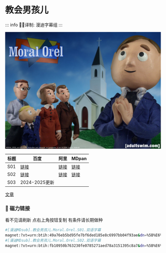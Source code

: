 # 教会男孩儿

::: info
✍🏻译制: 漫迪字幕组
:::

![1_5bPSckXxXx09JAMGYvCiew.jpeg](1_5bPSckXxXx09JAMGYvCiew.jpeg)

| 标题 | 百度 | 阿里 | MDpan |
| --- | --- | --- | --- |
| S01 |[链接](https://pan.baidu.com/s/17sXONTX9iFjX9YnGQdQDSg?pwd=854r) |[链接](https://www.aliyundrive.com/s/mYpPXwGzfWX) |[链接](https://mdpan.tk/%E6%95%99%E4%BC%9A%E7%94%B7%E5%AD%A9%E5%84%BF) |
| S02 |[链接](https://pan.baidu.com/s/1nYV-KkiZKYnJlC6Ov_DcKQ?pwd=n1wm) |[链接](https://www.aliyundrive.com/s/TBdW4H44PdT) |[链接](https://mdpan.tk/%E6%95%99%E4%BC%9A%E7%94%B7%E5%AD%A9%E5%84%BF) |
| S03 | 2024-2025更新 |  |  |

[文章](%E6%96%87%E7%AB%A0%20acde62d407a9490f8b7e858af003f679.csv)

### 🧲 磁力链接

看不见请刷新 点右上角按钮复制 有条件请长期做种

```bash
#[漫迪MDsub].教会男孩儿.Moral.Orel.S01.双语字幕
magnet:?xt=urn:btih:49a76eb5bd95fe7bf6ded185e8c6997bb04f93ae&dn=%5B%E6%BC%AB%E8%BF%AAMDsub%5D.%E6%95%99%E4%BC%9A%E7%94%B7%E5%AD%A9%E5%84%BF.Moral.Orel.S01.%E5%8F%8C%E8%AF%AD%E5%AD%97%E5%B9%95&tr=udp://tracker.opentrackr.org:1337/announce&tr=udp://opentracker.i2p.rocks:6969/announce&tr=udp://open.demonii.com:1337/announce&tr=udp://tracker.openbittorrent.com:6969/announce&tr=http://tracker.openbittorrent.com:80/announce&tr=udp://open.stealth.si:80/announce&tr=udp://tracker.torrent.eu.org:451/announce&tr=udp://exodus.desync.com:6969/announce&tr=udp://explodie.org:6969/announce&tr=udp://uploads.gamecoast.net:6969/announce&tr=udp://tracker1.bt.moack.co.kr:80/announce&tr=udp://tracker.tiny-vps.com:6969/announce&tr=udp://tracker.therarbg.com:6969/announce&tr=udp://tracker.theoks.net:6969/announce&tr=udp://tracker.moeking.me:6969/announce&tr=udp://tracker.dump.cl:6969/announce&tr=udp://tracker.bittor.pw:1337/announce&tr=udp://tracker.4.babico.name.tr:3131/announce&tr=udp://thouvenin.cloud:6969/announce&tr=udp://sanincode.com:6969/announce
#[漫迪MDsub].教会男孩儿.Moral.Orel.S02.双语字幕
magnet:?xt=urn:btih:fb10950b763230fe0785271aed78a3151395c8a7&dn=%5B%E6%BC%AB%E8%BF%AAMDsub%5D.%E6%95%99%E4%BC%9A%E7%94%B7%E5%AD%A9%E5%84%BF.Moral.Orel.S02.%E5%8F%8C%E8%AF%AD%E5%AD%97%E5%B9%95&tr=udp://tracker.opentrackr.org:1337/announce&tr=udp://opentracker.i2p.rocks:6969/announce&tr=udp://open.demonii.com:1337/announce&tr=udp://tracker.openbittorrent.com:6969/announce&tr=http://tracker.openbittorrent.com:80/announce&tr=udp://open.stealth.si:80/announce&tr=udp://tracker.torrent.eu.org:451/announce&tr=udp://exodus.desync.com:6969/announce&tr=udp://explodie.org:6969/announce&tr=udp://uploads.gamecoast.net:6969/announce&tr=udp://tracker1.bt.moack.co.kr:80/announce&tr=udp://tracker.tiny-vps.com:6969/announce&tr=udp://tracker.therarbg.com:6969/announce&tr=udp://tracker.theoks.net:6969/announce&tr=udp://tracker.moeking.me:6969/announce&tr=udp://tracker.dump.cl:6969/announce&tr=udp://tracker.bittor.pw:1337/announce&tr=udp://tracker.4.babico.name.tr:3131/announce&tr=udp://thouvenin.cloud:6969/announce&tr=udp://sanincode.com:6969/announce
```